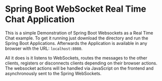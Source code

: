 # Spring Boot WebSocket Real Time Chat Application

This is a simple Demonstration of Spring Boot Websockets as a Real Time Chat example.
To get it running just download the directory and run the Spring Boot Applications. Afterwards the Application is available in any browser with the URL: `localhost:8080`.

All it does is it listens to WebSockets, routes the messages to the other clients, registers or disconnects clients depending on their browser actions.
The websocket actions will be handled via JavaScript on the frontend and asynchronously sent to the Spring WebSockets.